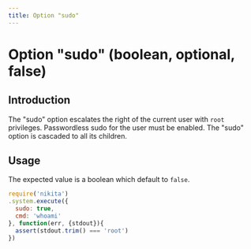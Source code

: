 ```yaml
---
title: Option "sudo"
---
```


# Option "sudo" (boolean, optional, false)

## Introduction

The "sudo" option escalates the right of the current user with `root` privileges. Passwordless sudo for the user must be enabled. The "sudo" option is cascaded to all its children.

## Usage

The expected value is a boolean which default to `false`.

```js
require('nikita')
.system.execute({
  sudo: true,
  cmd: 'whoami'
}, function(err, {stdout}){
  assert(stdout.trim() === 'root')
})
```
